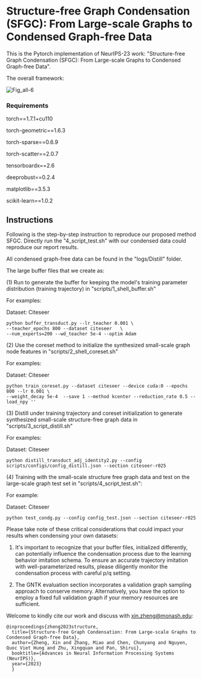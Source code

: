 # Structure-free Graph Condensation (SFGC): From Large-scale Graphs to Condensed Graph-free Data

This is the Pytorch implementation of NeurIPS-23 work: "Structure-free Graph Condensation (SFGC): From Large-scale Graphs to Condensed Graph-free Data".

The overall framework: 

![Fig_all-6](https://github.com/Amanda-Zheng/SFGC/assets/61812981/156af96a-4709-4f60-9d31-a9d1e1bfbbb0)


### Requirements

torch==1.7.1+cu110

torch-geometric==1.6.3

torch-sparse==0.6.9

torch-scatter==2.0.7

tensorboardx==2.6

deeprobust==0.2.4

matplotlib==3.5.3

scikit-learn==1.0.2


## Instructions

Following is the step-by-step instruction to reproduce our proposed method SFGC. 
Directly run the "4_script_test.sh" with our condensed data could reproduce our report results.

All condensed graph-free data can be found in the "logs/Distill" folder.

The large buffer files that we create as:

(1) Run to generate the buffer for keeping the model's training parameter distribution (training trajectory) in "scripts/1_shell_buffer.sh"

For examples:

Dataset: Citeseer

```
python buffer_transduct.py --lr_teacher 0.001 \
--teacher_epochs 800 --dataset citeseer   \
--num_experts=200 --wd_teacher 5e-4 --optim Adam 
```

(2) Use the coreset method to initialize the synthesized small-scale graph node features in "scripts/2_shell_coreset.sh"

For examples:

Dataset: Citeseer

```
python train_coreset.py --dataset citeseer --device cuda:0 --epochs 800 --lr 0.001 \
--weight_decay 5e-4  --save 1 --method kcenter --reduction_rate 0.5 --load_npy ''
```

(3) Distill under training trajectory and coreset initialization to generate synthesized small-scale structure-free graph data in "scripts/3_script_distill.sh"

For examples:

Dataset: Citeseer

```
python distill_transduct_adj_identity2.py --config scripts/configs/config_distill.json --section citeseer-r025
```

(4) Training with the small-scale structure free graph data and test on the large-scale graph test set in "scripts/4_script_test.sh":

For example:

Dataset: Citeseer

```
python test_condg.py --config config_test.json --section citeseer-r025
```

Please take note of these critical considerations that could impact your results when condensing your own datasets:

1. It's important to recognize that your buffer files, initialized differently, can potentially influence the condensation process due to the learning behavior imitation schema. To ensure an accurate trajectory imitation with well-parameterized results, please diligently monitor the condensation process with careful p/q setting.

2. The GNTK evaluation section incorporates a validation graph sampling approach to conserve memory. Alternatively, you have the option to employ a fixed full validation graph if your memory resources are sufficient.


Welcome to kindly cite our work and discuss with xin.zheng@monash.edu:
```
@inproceedings{zheng2023structure,
  title={Structure-free Graph Condensation: From Large-scale Graphs to Condensed Graph-free Data},
  author={Zheng, Xin and Zhang, Miao and Chen, Chunyang and Nguyen, Quoc Viet Hung and Zhu, Xingquan and Pan, Shirui},
  booktitle={Advances in Neural Information Processing Systems (NeurIPS)},
  year={2023}
  }
```
